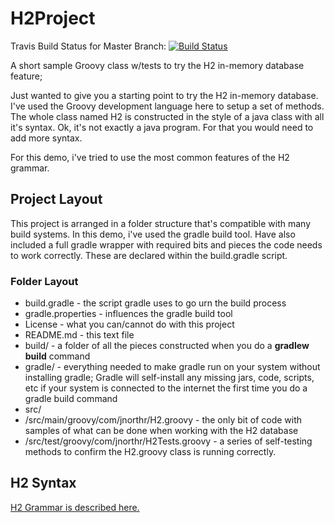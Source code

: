 # H2Project

Travis Build Status for Master Branch: [![Build Status](https://travis-ci.org/jnorthr/H2Project.svg?branch=master)](https://travis-ci.org/jnorthr/H2Project)

A short sample Groovy class w/tests to try the H2 in-memory database feature;

Just wanted to give you a starting point to try the H2 in-memory database. I've used the Groovy development language here to setup a set of methods. The whole class named H2 is constructed in the style of a java class with all it's syntax. Ok, it's not exactly a java program. For that you would need to add more syntax.

For this demo, i've tried to use the most common features of the H2 grammar.

## Project Layout

This project is arranged in a folder structure that's compatible with many build systems. In this demo, i've used the gradle build tool. Have also included a full gradle wrapper with required bits and pieces the code needs to work correctly. These are declared within the build.gradle script.

### Folder Layout

* build.gradle - the script gradle uses to go urn the build process
* gradle.properties - influences the gradle build tool
* License - what you can/cannot do with this project
* README.md - this text file
* build/  - a folder of all the pieces constructed when you do a **gradlew build** command
* gradle/ - everything needed to make gradle run on your system without installing gradle; Gradle will self-install any missing jars, code, scripts, etc if your system is connected to the internet the first time you do a gradle build command
* src/
* /src/main/groovy/com/jnorthr/H2.groovy - the only bit of code with samples of what can be done when working with the H2 database
* /src/test/groovy/com/jnorthr/H2Tests.groovy - a series of self-testing methods to confirm the H2.groovy class is running correctly.

## H2 Syntax

[H2 Grammar is described here.](http://www.h2database.com/html/grammar.html)

